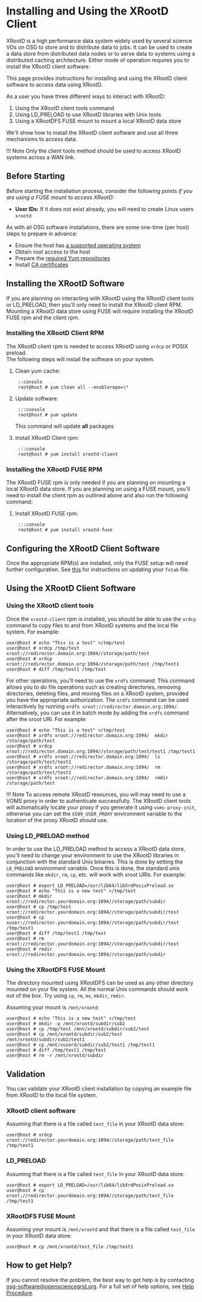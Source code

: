 Installing and Using the XRootD Client 
==============================================

XRootD is a high performance data system widely used by several science VOs on OSG to store and to distribute data to
jobs.
It can be used to create a data store from distributed data nodes or to serve data to systems using a distributed
caching architecture.
Either mode of operation requires you to install the XRootD client software.

This page provides instructions for installing and using the XRootD client software to access data using XRootD.

As a user you have three different ways to interact with XRootD: 

1. Using the XRootD client tools command 
1. Using LD\_PRELOAD to use XRootD libraries with Unix tools
1. Using a XRootDFS FUSE mount to mount a local XRootD data store

We'll show how to install the XRootD client software and use all three mechanisms to access data.

!!! Note
    Only the client tools method should be used to access XRootD systems across a WAN link.


Before Starting
---------------

Before starting the installation process, consider the following points *if you are using a FUSE mount to access
XRootD:*

-   **User IDs:** If it does not exist already, you will need to create Linux users `xrootd` 

As with all OSG software installations, there are some one-time (per host) steps to prepare in advance:

- Ensure the host has [a supported operating system](/docs/release/supported_platforms)
- Obtain root access to the host
- Prepare the [required Yum repositories](/docs/common/yum)
- Install [CA certificates](/docs/common/ca)


Installing the XRootD Software
------------------------------

If you are planning on interacting with XRootD using the XRootD client tools  or LD\_PRELOAD, then you'll only need to install the XRootD
client RPM.
Mounting a XRootD data store using FUSE will require installing the XRootD FUSE rpm and the client rpm.

### Installing the XRootD Client RPM

The XRootD client rpm is needed to access XRootD using `xrdcp` or POSIX preload.  
The following steps will install the software on your system.

1. Clean yum cache:

        ::console
        root@host # yum clean all --enablerepo=\*

1. Update software:

        :::console
        root@host # yum update

    This command will update **all** packages

1. Install XRootD Client rpm:

        :::console
        root@host # yum install xrootd-client


### Installing the XRootD FUSE RPM

The XRootD FUSE rpm is only needed if you are planning on mounting a local XRootD data store.
If you are planning on using a FUSE mount, you'll need to install the client rpm as outlined above and also run the following command:

1. Install XRootD FUSE rpm:

        :::console
        root@host # yum install xrootd-fuse


Configuring the XRootD Client Software
--------------------------------------

Once the appropriate RPM(s) are installed, only the FUSE setup will need further configuration.
See [this](/docs/data//install-xrootd#optional-enabling-a-fuse-mount) for instructions on updating your `fstab` file.


Using the XRootD Client Software
----------------------------------

### Using the XRootD client tools

Once the `xrootd-client` rpm is installed, you should be able to use the `xrdcp` command to copy files to and from
XRootD systems and the local file system.
For example:

``` console
user@host # echo "This is a test" >/tmp/test 
user@host # xrdcp /tmp/test xroot://redirector.domain.org:1094//storage/path/test 
user@host # xrdcp xroot://redirector.domain.org:1094//storage/path/test /tmp/test1 
user@host # diff /tmp/test1 /tmp/test 
```

For other operations, you'll need to use the `xrdfs` command.
This command allows you to do file operations such as creating directories, removing directories, deleting files, and
moving files on a XRootD system, provided you have the appropriate authorization.
The `xrdfs` command can be used interactively by running `xrdfs xroot://redirector.domain.org:1094/`.
Alternatively, you can use it in batch mode by adding the `xrdfs` command after the xroot URI.  For example:

``` console
user@host # echo "This is a test" >/tmp/test 
user@host # xrdfs xroot://redirector.domain.org:1094/  mkdir  /storage/path/test
user@host # xrdcp xroot://redirector.domain.org:1094//storage/path/test/test1 /tmp/test1 
user@host # xrdfs xroot://redirector.domain.org:1094/  ls  /storage/path/test/test1
user@host # xrdfs xroot://redirector.domain.org:1094/  rm  /storage/path/test/test1
user@host # xrdfs xroot://redirector.domain.org:1094/  rmdir  /storage/path/test
```


!!! Note
    To access remote XRootD resources, you will may need to use a VOMS proxy in order to authenticate successfully.  The
    XRootD client tools will automatically locate your proxy if you generate it using `voms-proxy-init`, otherwise you
    can set the `X509_USER_PROXY` environment variable to the location of the proxy XRootD should use.

### Using LD\_PRELOAD method

In order to use the LD\_PRELOAD method to access a XRootD data store, you'll need to change your environment to use the
XRootD libraries in conjunction with the standard Unix binaries.
This is done by setting the `LD_PRELOAD` environment variable.
Once this is done, the standard unix commands like `mkdir`, `rm`, `cp`, etc. will work with xroot URIs.
For example:

``` console
user@host # export LD_PRELOAD=/usr/lib64/libXrdPosixPreload.so 
user@host # echo "This is a new test" >/tmp/test 
user@host # mkdir xroot://redirector.yourdomain.org:1094//storage/path/subdir
user@host # cp /tmp/test xroot://redirector.yourdomain.org:1094//storage/path/subdir/test 
user@host # cp xuser://redirector.yourdomain.org:1094//storage/path/subdir/test /tmp/test1 
user@host # diff /tmp/test1 /tmp/test 
user@host # rm xroot://redirector.yourdomain.org:1094//storage/path/subdir/test 
user@host # rmdir xroot://redirector.yourdomain.org:1094//storage/path/subdir
```

### Using the XRootDFS FUSE Mount

The directory mounted using XRootDFS can be used as any other directory mounted on your file system. 
All the normal Unix commands should work out of the box.
Try using `cp`, `rm`, `mv`, `mkdir`, `rmdir`.

Assuming your mount is `/mnt/xrootd`:

``` console
user@host # echo "This is a new test" >/tmp/test 
user@host # mkdir -p /mnt/xrootd/subdir/sub2
user@host # cp /tmp/test /mnt/xrootd/subdir/sub2/test 
user@host # cp /mnt/xrootd/subdir/sub2/test /mnt/xrootd/subdir/sub2/test1 
user@host # cp /mnt/xuserd/subdir/sub2/test1 /tmp/test1 
user@host # diff /tmp/test1 /tmp/test 
user@host # rm -r /mnt/xrootd/subdir
```

Validation
----------

You can validate your XRootD client installation by copying an example file from XRootD to the local file system.

### XRootD client software

Assuming that there is a file called `test_file` in your XRootD data store:

``` console
user@host # xrdcp xroot://redirector.yourdomain.org:1094//storage/path/test_file /tmp/test1
```

### LD\_PRELOAD

Assuming that there is a file called `test_file` in your XRootD data store:

``` console
user@host # export LD_PRELOAD=/usr/lib64/libXrdPosixPreload.so
user@host # cp xroot://redirector.yourdomain.org:1094//storage/path/test_file /tmp/test1
```


### XRootDFS FUSE Mount

Assuming your mount is `/mnt/xrootd` and that there is a file called `test_file` in your XRootD data store:

``` console
user@host # cp /mnt/xrootd/test_file /tmp/test1
```


How to get Help?
----------------

If you cannot resolve the problem, the best way to get help is by contacting <osg-software@opensciencegrid.org>.
For a full set of help options, see [Help Procedure](../common/help).

